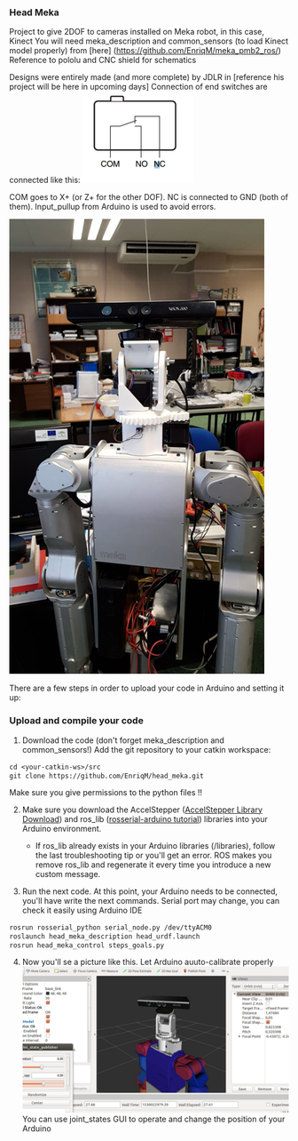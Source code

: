 ### Head Meka

Project to give 2DOF to cameras installed on Meka robot, in this case, Kinect
You will need meka_description and common_sensors (to load Kinect model properly) from [here] (https://github.com/EnriqM/meka_pmb2_ros/) 
Reference to pololu and CNC shield for schematics

Designs were entirely made (and more complete) by JDLR in [reference his project will be here in upcoming days]
Connection of end switches are connected like this:
![end_switch_image.png](/end_switch_image.png)

COM goes to X+ (or Z+ for the other DOF). NC is connected to GND (both of them). Input_pullup from Arduino is used to avoid errors.



![Pic_mekaheadKinect.png](/Pic_mekaheadKinect.png)

There are a few steps in order to upload your code in Arduino and setting it up:

### Upload and compile your code
1. Download the code (don't forget meka_description and common_sensors!)
  Add the git repository to your catkin workspace:
```
cd <your-catkin-ws>/src
git clone https://github.com/EnriqM/head_meka.git
```
Make sure you give permissions to the python files !!

2. Make sure you download the AccelStepper ([AccelStepper Library Download](http://www.airspayce.com/mikem/arduino/AccelStepper/AccelStepper-1.57.zip)) and ros_lib ([rosserial-arduino tutorial](http://wiki.ros.org/rosserial_arduino/Tutorials/Arduino%20IDE%20Setup)) libraries into your Arduino environment.
	- If ros_lib already exists in your Arduino libraries (<Arduino sketchbook>/libraries), follow the last troubleshooting tip or you'll get an error.  ROS makes you remove ros_lib and regenerate it every time you introduce a new custom message.
 
3. Run the next code. At this point, your Arduino needs to be connected, you'll have write the next commands. Serial port may change, you can check it easily using Arduino IDE
```
rosrun rosserial_python serial_node.py /dev/ttyACM0 
roslaunch head_meka_description head_urdf.launch
rosrun head_meka_control steps_goals.py 
```

4. Now you'll se a picture like this. Let Arduino auuto-calibrate properly
![Pic_RVIZ.png](/Pic_RVIZ.png)
You can use joint_states GUI to operate and change the position of your Arduino
